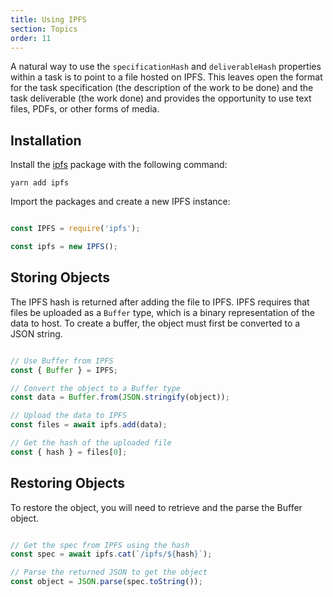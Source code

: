 ```yaml
---
title: Using IPFS
section: Topics
order: 11
---
```


A natural way to use the `specificationHash` and `deliverableHash` properties within a task is to point to a file hosted on IPFS. This leaves open the format for the task specification (the description of the work to be done) and the task deliverable (the work done) and provides the opportunity to use text files, PDFs, or other forms of media.

## Installation

Install the [ipfs](https://github.com/ipfs/ipfs) package with the following command:

```
yarn add ipfs
```

Import the packages and create a new IPFS instance:

```js

const IPFS = require('ipfs');

const ipfs = new IPFS();

```

## Storing Objects

The IPFS hash is returned after adding the file to IPFS. IPFS requires that files be uploaded as a `Buffer` type, which is a binary representation of the data to host. To create a buffer, the object must first be converted to a JSON string.

```js

// Use Buffer from IPFS
const { Buffer } = IPFS;

// Convert the object to a Buffer type
const data = Buffer.from(JSON.stringify(object));

// Upload the data to IPFS
const files = await ipfs.add(data);

// Get the hash of the uploaded file
const { hash } = files[0];

```

## Restoring Objects

To restore the object, you will need to retrieve and the parse the Buffer object.

```js

// Get the spec from IPFS using the hash
const spec = await ipfs.cat(`/ipfs/${hash}`);

// Parse the returned JSON to get the object
const object = JSON.parse(spec.toString());

```
